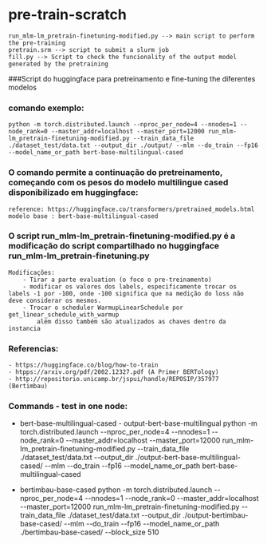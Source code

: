 # pre-train-scratch
	run_mlm-lm_pretrain-finetuning-modified.py --> main script to perform the pre-training
	pretrain.srm --> script to submit a slurm job
	fill.py --> Script to check the funcionality of the output model generated by the pretraining

###Script do huggingface para pretreinamento e fine-tuning the diferentes modelos

### comando exemplo:
    python -m torch.distributed.launch --nproc_per_node=4 --nnodes=1 --node_rank=0 --master_addr=localhost --master_port=12000 run_mlm-lm_pretrain-finetuning-modified.py --train_data_file ./dataset_test/data.txt --output_dir ./output/ --mlm --do_train --fp16 --model_name_or_path bert-base-multilingual-cased


### O comando permite a continuação do pretreinamento, começando com os pesos do modelo multilingue cased disponibilizado em huggingface:
    reference: https://huggingface.co/transformers/pretrained_models.html 
    modelo base : bert-base-multilingual-cased

### O script run_mlm-lm_pretrain-finetuning-modified.py é a modificação do script compartilhado no huggingface run_mlm-lm_pretrain-finetuning.py 
    Modificações:
        - Tirar a parte evaluation (o foco o pre-treinamento)
        - modificar os valores dos labels, especificamente trocar os labels -1 por -100, onde -100 significa que na medição do loss não deve considerar os mesmos.
        - Trocar o scheduler WarmupLinearSchedule por  get_linear_schedule_with_warmup
            além disso também são atualizados as chaves dentro da instancia

### Referencias:
    - https://huggingface.co/blog/how-to-train 
    - htpps://arxiv.org/pdf/2002.12327.pdf (A Primer BERTology)
    - http://repositorio.unicamp.br/jspui/handle/REPOSIP/357977 (Bertimbau)


### Commands - test in one node:
- bert-base-multilingual-cased  -  output-bert-base-multilingual
	python -m torch.distributed.launch --nproc_per_node=4 --nnodes=1 --node_rank=0 --master_addr=localhost --master_port=12000 run_mlm-lm_pretrain-finetuning-modified.py --train_data_file ./dataset_test/data.txt --output_dir ./output-bert-base-multilingual-cased/ --mlm --do_train --fp16 --model_name_or_path bert-base-multilingual-cased
    
- bertimbau-base-cased
	python -m torch.distributed.launch --nproc_per_node=4 --nnodes=1 --node_rank=0 --master_addr=localhost --master_port=12000 run_mlm-lm_pretrain-finetuning-modified.py --train_data_file ./dataset_test/data.txt --output_dir ./output-bertimbau-base-cased/ --mlm --do_train --fp16 --model_name_or_path ./bertimbau-base-cased/ --block_size 510
